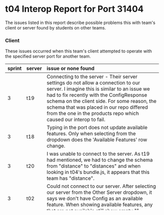# t04 Interop Report for Port 31404

The issues listed in this report describe possible problems this with team's client or server found by students on other teams.

### Client

These issues occurred when this team's client attempted to operate with the specified server port for another team.

| sprint | server | issue or none found |
| :--- | :--- | :--- |
| 3 | t19 | Connecting to the server - Their server settings do not allow a connection to our server. I imagine this is similar to an issue we had to fix recently with the ConfigResponse schema on the client side. For some reason, the schema that was placed in our repo differed from the one in the products repo which caused our interop to fail. |
|  3 | t18 | Typing in the port does not update available features. Only when selecting from the dropdown does the 'Available Features' row change. |
|  3 | t20 | I was unable to connect to the server. As t19 had mentioned, we had to change the schema from "distance" to "distances" and when looking in t04's bundle.js, it appears that this team has "distance". |
| 3 | t02 | Could not connect to our server. After selecting our server from the Other Server dropdown, it says we don't have Config as an available feature. When showing available features, any that are not available still show empty "".

### Server

These issues occurred when another team's client on the specified port attempted to operate with this teams server. 

| sprint | client | issue or none found |
| :--- | :--- | :--- |
| 3 | t19 | FindRequest - While their FindRequest returns the right values for all of the test cases provided by Dave, some responses take longer than the 1 second allowed by Dave. This team probably needs to take a look at what SQL requests they are sending to the database. |
| 3 | t19 | DistanceRequest - This team appears to be correctly calculating distances, however, they are not including the final distance back to the starting location. |
| 3 | t27 | t04 server reports 'distances' feature not supported (on another client), while t04 client says it's supported on t04 server. It is not a problem with the client side of t27, as trying it out on t18, the same instance occurs. |
|  3 | t20 | After running Postman tests for 'distance' against t04's server, I ran into a couple different issues. For tests with two locations, they are only including one "leg" rather than a round trip. I also noticed that the numbers returned for distances compared to my teams distances were off by one. This could be an error from either team, but is probably due to a rounding error. |
| 3 | t02 | FindRequest - The find request may be returning more results than it is supposed to. Ex: "Pizza" should only return two locations but "Campo di Volo San Paolo" is returned as well. Check the SQL statement used to match locations
| 3 | t02 | Console.log is used when it should be the Logger that was provided to us. It is used to print the itinerary and distances requests.
